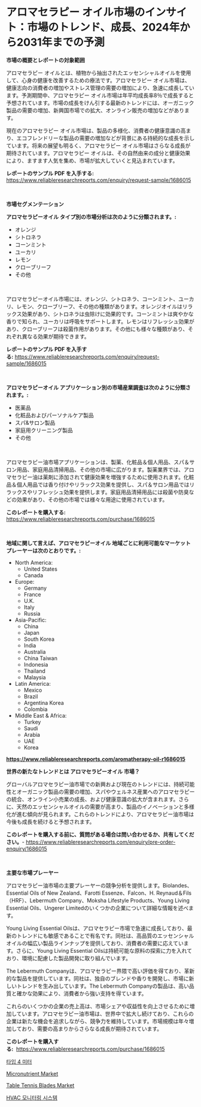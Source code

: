 <p><h1>アロマセラピー オイル市場のインサイト：市場のトレンド、成長、2024年から2031年までの予測</h1></p><p><strong>市場の概要とレポートの対象範囲</strong></p>
<p><p>アロマセラピー オイルとは、植物から抽出されたエッセンシャルオイルを使用して、心身の健康を改善するための療法です。アロマセラピー オイル市場は、健康志向の消費者の増加やストレス管理の需要の増加により、急速に成長しています。予測期間中、アロマセラピー オイル市場は年平均成長率8％で成長すると予想されています。市場の成長をけん引する最新のトレンドには、オーガニック製品の需要の増加、新興国市場での拡大、オンライン販売の増加などがあります。</p><p>現在のアロマセラピー オイル市場は、製品の多様化、消費者の健康意識の高まり、エコフレンドリーな製品の需要の増加などが背景にある持続的な成長を示しています。将来の展望も明るく、アロマセラピー オイル市場はさらなる成長が期待されています。アロマセラピー オイルは、その自然由来の成分と健康効果により、ますます人気を集め、市場が拡大していくと見込まれています。</p></p>
<p><strong>レポートのサンプル PDF を入手する:</strong> <a href="https://www.reliableresearchreports.com/enquiry/request-sample/1686015">https://www.reliableresearchreports.com/enquiry/request-sample/1686015</a></p>
<p>&nbsp;</p>
<p><strong>市場セグメンテーション</strong></p>
<p><strong>アロマセラピーオイル タイプ別の市場分析は次のように分類されます。:</strong></p>
<p><ul><li>オレンジ</li><li>シトロネラ</li><li>コーンミント</li><li>ユーカリ</li><li>レモン</li><li>クローブリーフ</li><li>その他</li></ul></p>
<p>&nbsp;</p>
<p><p>アロマセラピーオイル市場には、オレンジ、シトロネラ、コーンミント、ユーカリ、レモン、クローブリーフ、その他の種類があります。オレンジオイルはリラックス効果があり、シトロネラは虫除けに効果的です。コーンミントは爽やかな香りで知られ、ユーカリは呼吸をサポートします。レモンはリフレッシュ効果があり、クローブリーフは殺菌作用があります。その他にも様々な種類があり、それぞれ異なる効果が期待できます。</p></p>
<p><strong>レポートのサンプル PDF を入手する:</strong>&nbsp;<a href="https://www.reliableresearchreports.com/enquiry/request-sample/1686015">https://www.reliableresearchreports.com/enquiry/request-sample/1686015</a></p>
<p>&nbsp;</p>
<p><strong> アロマセラピーオイル アプリケーション別の市場産業調査は次のように分類されます。:</strong></p>
<p><ul><li>医薬品</li><li>化粧品およびパーソナルケア製品</li><li>スパ&サロン製品</li><li>家庭用クリーニング製品</li><li>その他</li></ul></p>
<p>&nbsp;</p>
<p><p>アロマセラピー油市場アプリケーションは、製薬、化粧品＆個人用品、スパ＆サロン用品、家庭用品清掃用品、その他の市場に広がります。製薬業界では、アロマセラピー油は薬剤に添加されて健康効果を増強するために使用されます。化粧品＆個人用品では香り付けやリラックス効果を提供し、スパ＆サロン用品ではリラックスやリフレッシュ効果を提供します。家庭用品清掃用品には殺菌や防臭などの効果があり、その他の市場では様々な用途に使用されています。</p></p>
<p><strong>このレポートを購入する:</strong>&nbsp; <a href="https://www.reliableresearchreports.com/purchase/1686015">https://www.reliableresearchreports.com/purchase/1686015</a></p>
<p>&nbsp;</p>
<p><strong>地域に関して言えば、アロマセラピーオイル 地域ごとに利用可能なマーケットプレーヤーは次のとおりです。:</strong></p>
<p><ul>
    <li>
        North America:
        <ul>
            <li>United States</li>
            <li>Canada</li>
        </ul>
    </li>
    <li>
        Europe:
        <ul>
            <li>Germany</li>
            <li>France</li>
            <li>U.K.</li>
            <li>Italy</li>
            <li>Russia</li>
        </ul>
    </li>
    <li>
        Asia-Pacific:
        <ul>
            <li>China</li>
            <li>Japan</li>
            <li>South Korea</li>
            <li>India</li>
            <li>Australia</li>
            <li>China Taiwan</li>
            <li>Indonesia</li>
            <li>Thailand</li>
            <li>Malaysia</li>
        </ul>
    </li>
    <li>
        Latin America:
        <ul>
            <li>Mexico</li>
            <li>Brazil</li>
            <li>Argentina Korea</li>
            <li>Colombia</li>
        </ul>
    </li>
    <li>
        Middle East & Africa:
        <ul>
            <li>Turkey</li>
            <li>Saudi</li>
            <li>Arabia</li>
            <li>UAE</li>
            <li>Korea</li>
        </ul>
    </li>
    </ul></p>
<p><strong><a href="https://www.reliableresearchreports.com/aromatherapy-oil-r1686015">https://www.reliableresearchreports.com/aromatherapy-oil-r1686015</a></strong>&nbsp;</p>
<p><strong>世界の新たなトレンドとは アロマセラピーオイル 市場？</strong></p>
<p><p>グローバルアロマセラピー油市場での新興および現在のトレンドには、持続可能性とオーガニック製品の需要の増加、スパやウェルネス産業へのアロマセラピーの統合、オンライン小売業の成長、および健康意識の拡大が含まれます。さらに、天然のエッセンシャルオイルの需要が高まり、製品のイノベーションと多様化が進む傾向が見られます。これらのトレンドにより、アロマセラピー油市場は今後も成長を続けると予想されます。</p></p>
<p><strong>このレポートを購入する前に、質問がある場合は問い合わせるか、共有してください。</strong>- <a href="https://www.reliableresearchreports.com/enquiry/pre-order-enquiry/1686015">https://www.reliableresearchreports.com/enquiry/pre-order-enquiry/1686015</a></p>
<p>&nbsp;</p>
<p><strong>主要な市場プレーヤー</strong></p>
<p><p>アロマセラピー油市場の主要プレーヤーの競争分析を提供します。Biolandes、Essential Oils of New Zealand、Farotti Essenze、Falcon、H. Reynaud＆Fils（HRF）、Lebermuth Company、Moksha Lifestyle Products、Young Living Essential Oils、Ungerer Limitedのいくつかの企業について詳細な情報を述べます。</p><p>Young Living Essential Oilsは、アロマセラピー市場で急速に成長しており、最新のトレンドにも敏感であることで有名です。同社は、高品質のエッセンシャルオイルの幅広い製品ラインナップを提供しており、消費者の需要に応えています。さらに、Young Living Essential Oilsは持続可能な原料の探索に力を入れており、環境に配慮した製品開発に取り組んでいます。</p><p>The Lebermuth Companyは、アロマセラピー界隈で高い評価を得ており、革新的な製品を提供しています。同社は、独自のブレンドや香りを開発し、市場に新しいトレンドを生み出しています。The Lebermuth Companyの製品は、高い品質と確かな効果により、消費者から強い支持を得ています。</p><p>これらのいくつかの企業の売上高は、市場シェアや収益性を向上させるために増加しています。アロマセラピー油市場は、世界中で拡大し続けており、これらの企業は新たな機会を追求しながら、競争力を維持しています。市場規模は年々増加しており、需要の高まりからさらなる成長が期待されています。</p></p>
<p><strong>このレポートを購入する:</strong>&nbsp;&nbsp;<a href="https://www.reliableresearchreports.com/purchase/1686015">https://www.reliableresearchreports.com/purchase/1686015</a></p>
<p><p><a href="https://medium.com/@dunce678678/4%EB%AF%B8%ED%84%B0-%EC%8B%9C%EC%9E%A5-%ED%86%B5%EC%B0%B0-%EC%8B%9C%EC%9E%A5-%EB%8F%99%ED%96%A5-%EC%84%B1%EC%9E%A5-2024%EB%85%84%EB%B6%80%ED%84%B0-2031%EB%85%84%EA%B9%8C%EC%A7%80-%EC%98%88%EC%B8%A1%EB%90%9C-%EA%B2%83-d3f97a32f36c">타입 4 미터</a></p><p><a href="https://www.linkedin.com/pulse/micronutrient-market-provides-detailed-segmentation-based-e7y2f?trackingId=f%2BgXaugsZam9l7D4EFwrfg%3D%3D">Micronutrient Market</a></p><p><a href="https://www.linkedin.com/pulse/table-tennis-blades-market-insight-trends-growth-forecasted-jkene?trackingId=0xlyaGjJZVNAHi4aXBvFpQ%3D%3D">Table Tennis Blades Market</a></p><p><a href="https://medium.com/@johnjames655/hvac-%EB%AA%A8%EB%8B%88%ED%84%B0%EB%A7%81-%EC%8B%9C%EC%8A%A4%ED%85%9C-%EC%8B%9C%EC%9E%A5-%EC%8B%9C%EC%9E%A5-%EC%A0%90%EC%9C%A0%EC%9C%A8-%EC%8B%9C%EC%9E%A5-%ED%8A%B8%EB%A0%8C%EB%93%9C-%EB%B0%8F-%EB%AF%B8%EB%9E%98-%EC%84%B1%EC%9E%A5-%ED%83%90%EC%83%89-06e08f087ed7">HVAC 모니터링 시스템</a></p></p>